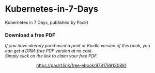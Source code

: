 # Kubernetes-in-7-Days
Kubernetes in 7 Days, published by Packt
### Download a free PDF

 <i>If you have already purchased a print or Kindle version of this book, you can get a DRM-free PDF version at no cost.<br>Simply click on the link to claim your free PDF.</i>
<p align="center"> <a href="https://packt.link/free-ebook/9781789130881">https://packt.link/free-ebook/9781789130881 </a> </p>